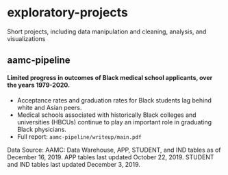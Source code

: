 # exploratory-projects

Short projects, including data manipulation and cleaning, analysis, and visualizations

## aamc-pipeline

#### Limited progress in outcomes of Black medical school applicants, over the years 1979-2020.

- Acceptance rates and graduation rates for Black students lag behind white and Asian peers. 
- Medical schools associated with historically Black colleges and universities (HBCUs) continue to play an important role in graduating Black physicians. 
- Full report: `aamc-pipeline/writeup/main.pdf`

Data Source: AAMC: Data Warehouse, APP, STUDENT, and IND tables as of December 16, 2019. APP tables last updated October 22, 2019. STUDENT and IND tables last updated December 3, 2019.
